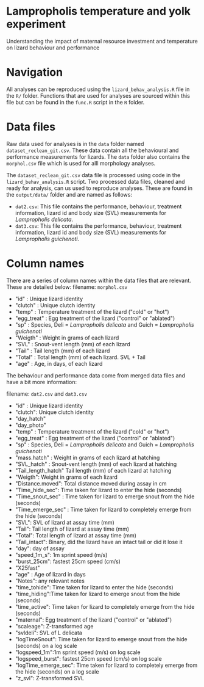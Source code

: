 # Lampropholis temperature and yolk experiment

Understanding the impact of maternal resource investment and temperature on lizard behaviour and performance 

# Navigation
All analyses can be reproduced using the `lizard_behav_analysis.R` file in the `R/` folder. Functions that are used for analyses are sourced within this file but can be found in the `func.R` script in the `R` folder.

# Data files
Raw data used for analyses is in the `data` folder named `dataset_reclean_git.csv`. These data contain all the behavioural and performance measurements for lizards. The `data` folder also contains the `morphol.csv` file which is used for alll morphology analyses. 

The `dataset_reclean_git.csv` data file is processed using code in the `lizard_behav_analysis.R` script. Two processed data files, cleaned and ready for analysis, can us used to reproduce analyses. These are found in the `output/data/` folder and are named as follows:

- `dat2.csv`: This file contains the performance, behaviour, treatment information, lizard id and body size (SVL) measurements for *Lampropholis delicata*.
- `dat3.csv`: This file contains the performance, behaviour, treatment information, lizard id and body size (SVL) measurements for *Lampropholis guichenoti*.

# Column names
There are a series of column names within the data files that are relevant. These are detailed below:
filename: `morphol.csv`
- "id" : Unique lizard identity       
- "clutch" : Unique clutch identity
- "temp" : Temperature treatment of the lizard ("cold" or "hot")     
- "egg_treat" : Egg treatment of the lizard ("control" or "ablated")
- "sp" : Species, Deli = *Lampropholis delicata* and Guich = *Lampropholis guichenoti*
- "Weigth"  : Weight in grams of each lizard
- "SVL"  : Snout-vent length (mm) of each lizard     
- "Tail" : Tail length (mm) of each lizard       
- "Total" : Total length (mm) of each lizard. SVL + Tail     
- "age" : Age, in days, of each lizard

The behaviour and performance data come from merged data files and have a bit more information:

filename: `dat2.csv` and `dat3.csv`
- "id"	: Unique lizard identity
- "clutch": Unique clutch identity
- "day_hatch"
- "day_photo"
- "temp" : Temperature treatment of the lizard ("cold" or "hot")  
- "egg_treat" : Egg treatment of the lizard ("control" or "ablated")
- "sp" : Species, Deli = *Lampropholis delicata* and Guich = *Lampropholis guichenoti*
- "mass.hatch" : Weight in grams of each lizard at hatching
- "SVL_hatch" : Snout-vent length (mm) of each lizard at hatching
- "Tail_length_hatch" Tail length (mm) of each lizard at hatching
- "Weigth": Weight in grams of each lizard
- "Distance.moved": Total distance moved during assay in cm
- "Time_hide_sec": Time taken for lizard to enter the hide (seconds)
- "Time_snout_sec" : Time taken for lizard to emerge snout from the hide (seconds)
- "Time_emerge_sec" : Time taken for lizard to completely emerge from the hide (seconds)
- "SVL": SVL of lizard at assay time (mm)
- "Tail": Tail length of lizard at assay time (mm)
- "Total": Total length of lizard at assay time (mm)
- "Tail_intact": Binary, did the lizard have an intact tail or did it lose it
- "day": day of assay
- "speed_1m_s": 1m sprint speed (m/s)
- "burst_25cm": fastest 25cm speed (cm/s)
- "X25fast"
- "age"	: Age of lizard in days
- "Notes": any relevant notes
- "time_tohide":  Time taken for lizard to enter the hide (seconds)
- "time_hiding":Time taken for lizard to emerge snout from the hide (seconds)
- "time_active": Time taken for lizard to completely emerge from the hide (seconds)
- "maternal": Egg treatment of the lizard ("control" or "ablated")
- "scaleage": Z-transformed age
- "svldeli": SVL of L delicata
- "logTimeSnout": Time taken for lizard to emerge snout from the hide (seconds) on a log scale
- "logspeed_1m":1m sprint speed (m/s) on log scale
- "logspeed_burst": fastest 25cm speed (cm/s) on log scale
- "logTime_emerge_sec":  Time taken for lizard to completely emerge from the hide (seconds) on a log scale
- "z_svl": Z-transformed SVL